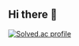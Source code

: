 ## Hi there 👋

[![Solved.ac profile](http://mazassumnida.wtf/api/v2/generate_badge?boj=carbonsix)](https://solved.ac/carbonsix)

<!--
**Guminsung/Guminsung** is a ✨ _special_ ✨ repository because its `README.md` (this file) appears on your GitHub profile.

Here are some ideas to get you started:

- 🔭 I’m currently working on ...
- 🌱 I’m currently learning ...
- 👯 I’m looking to collaborate on ...
- 🤔 I’m looking for help with ...
- 💬 Ask me about ...
- 📫 How to reach me: ...
- 😄 Pronouns: ...
- ⚡ Fun fact: ...
-->
